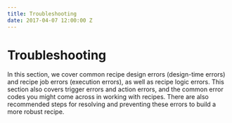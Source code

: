 ```yaml
---
title: Troubleshooting
date: 2017-04-07 12:00:00 Z
---
```


# Troubleshooting
In this section, we cover common recipe design errors (design-time errors) and recipe job errors (execution errors), as well as recipe logic errors. This section also covers trigger errors and action errors, and the common error codes you might come across in working with recipes. There are also recommended steps for resolving and preventing these errors to build a more robust recipe.
